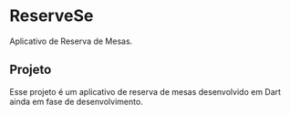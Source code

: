# ReserveSe

Aplicativo de Reserva de Mesas.

## Projeto

Esse projeto é um aplicativo de reserva de mesas desenvolvido em Dart ainda em fase de desenvolvimento.
